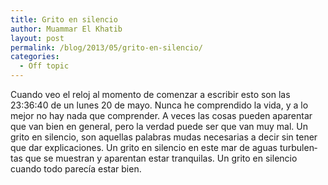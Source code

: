 ```yaml
---
title: Grito en silencio
author: Muammar El Khatib
layout: post
permalink: /blog/2013/05/grito-en-silencio/
categories:
  - Off topic
---
```

<p lang="es-ES">
  Cuando veo el reloj al momento de comenzar a escribir esto son las 23:36:40 de un lunes 20 de mayo. Nunca he comprendido la vida, y a lo mejor no hay nada que comprender. A veces las cosas pueden aparentar que van bien en general, pero la verdad puede ser que van muy mal. Un grito en silencio, son aquellas palabras mudas necesarias a decir sin tener que dar explicaciones. Un grito en silencio en este mar de aguas turbulentas que se muestran y aparentan estar tranquilas. Un grito en silencio cuando todo parecía estar bien.
</p>